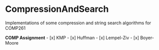 # CompressionAndSearch
Implementations of some compression and string search algorithms for COMP261

**COMP Assignment**
	- [x] KMP
	- [x] Huffman
	- [x] Lempel-Ziv
	- [x] Boyer-Moore
